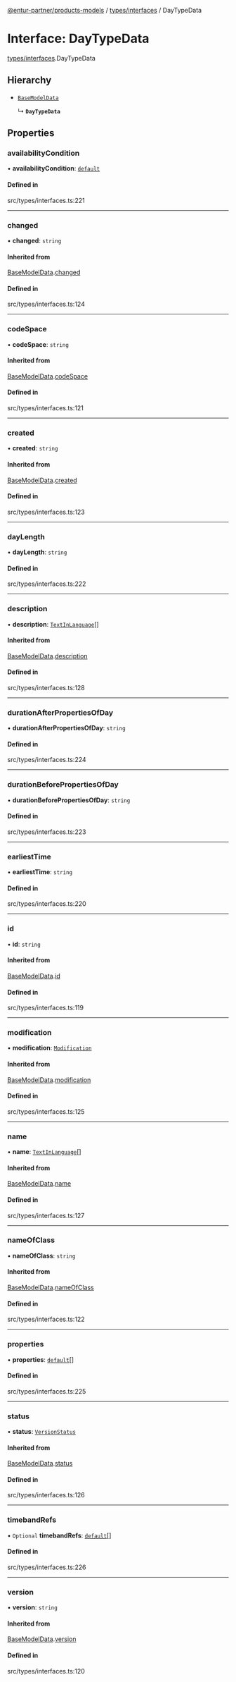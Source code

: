 [@entur-partner/products-models](../README.md) / [types/interfaces](../modules/types_interfaces.md) / DayTypeData

# Interface: DayTypeData

[types/interfaces](../modules/types_interfaces.md).DayTypeData

## Hierarchy

- [`BaseModelData`](types_interfaces.BaseModelData.md)

  ↳ **`DayTypeData`**

## Properties

### availabilityCondition

• **availabilityCondition**: [`default`](../classes/models_Reference.default.md)

#### Defined in

src/types/interfaces.ts:221

___

### changed

• **changed**: `string`

#### Inherited from

[BaseModelData](types_interfaces.BaseModelData.md).[changed](types_interfaces.BaseModelData.md#changed)

#### Defined in

src/types/interfaces.ts:124

___

### codeSpace

• **codeSpace**: `string`

#### Inherited from

[BaseModelData](types_interfaces.BaseModelData.md).[codeSpace](types_interfaces.BaseModelData.md#codespace)

#### Defined in

src/types/interfaces.ts:121

___

### created

• **created**: `string`

#### Inherited from

[BaseModelData](types_interfaces.BaseModelData.md).[created](types_interfaces.BaseModelData.md#created)

#### Defined in

src/types/interfaces.ts:123

___

### dayLength

• **dayLength**: `string`

#### Defined in

src/types/interfaces.ts:222

___

### description

• **description**: [`TextInLanguage`](../modules/types_types.md#textinlanguage)[]

#### Inherited from

[BaseModelData](types_interfaces.BaseModelData.md).[description](types_interfaces.BaseModelData.md#description)

#### Defined in

src/types/interfaces.ts:128

___

### durationAfterPropertiesOfDay

• **durationAfterPropertiesOfDay**: `string`

#### Defined in

src/types/interfaces.ts:224

___

### durationBeforePropertiesOfDay

• **durationBeforePropertiesOfDay**: `string`

#### Defined in

src/types/interfaces.ts:223

___

### earliestTime

• **earliestTime**: `string`

#### Defined in

src/types/interfaces.ts:220

___

### id

• **id**: `string`

#### Inherited from

[BaseModelData](types_interfaces.BaseModelData.md).[id](types_interfaces.BaseModelData.md#id)

#### Defined in

src/types/interfaces.ts:119

___

### modification

• **modification**: [`Modification`](../enums/types_enums.Modification.md)

#### Inherited from

[BaseModelData](types_interfaces.BaseModelData.md).[modification](types_interfaces.BaseModelData.md#modification)

#### Defined in

src/types/interfaces.ts:125

___

### name

• **name**: [`TextInLanguage`](../modules/types_types.md#textinlanguage)[]

#### Inherited from

[BaseModelData](types_interfaces.BaseModelData.md).[name](types_interfaces.BaseModelData.md#name)

#### Defined in

src/types/interfaces.ts:127

___

### nameOfClass

• **nameOfClass**: `string`

#### Inherited from

[BaseModelData](types_interfaces.BaseModelData.md).[nameOfClass](types_interfaces.BaseModelData.md#nameofclass)

#### Defined in

src/types/interfaces.ts:122

___

### properties

• **properties**: [`default`](../classes/models_PropertyOfDay.default.md)[]

#### Defined in

src/types/interfaces.ts:225

___

### status

• **status**: [`VersionStatus`](../enums/types_enums.VersionStatus.md)

#### Inherited from

[BaseModelData](types_interfaces.BaseModelData.md).[status](types_interfaces.BaseModelData.md#status)

#### Defined in

src/types/interfaces.ts:126

___

### timebandRefs

• `Optional` **timebandRefs**: [`default`](../classes/models_Reference.default.md)[]

#### Defined in

src/types/interfaces.ts:226

___

### version

• **version**: `string`

#### Inherited from

[BaseModelData](types_interfaces.BaseModelData.md).[version](types_interfaces.BaseModelData.md#version)

#### Defined in

src/types/interfaces.ts:120
